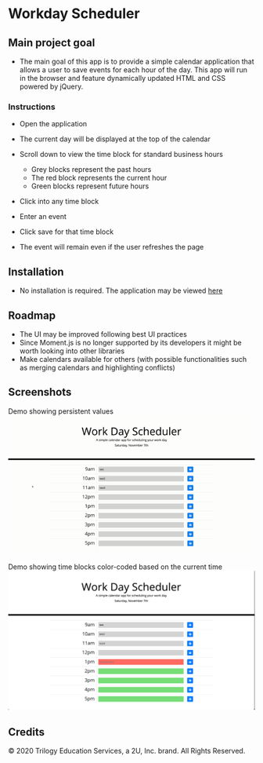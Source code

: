 # Workday Scheduler

## Main project goal

- The main goal of this app is to provide a simple calendar application that allows a user to save events for each hour of the day. This app will run in the browser and feature dynamically updated HTML and CSS powered by jQuery.

### Instructions

- Open the application

- The current day will be displayed at the top of the calendar

- Scroll down to view the time block for standard business hours

  - Grey blocks represent the past hours
  - The red block represents the current hour
  - Green blocks represent future hours

- Click into any time block

- Enter an event

- Click save for that time block

- The event will remain even if the user refreshes the page

## Installation

- No installation is required. The application may be viewed [here](https://vtaymany.github.io/workday-scheduler/)

## Roadmap

- The UI may be improved following best UI practices
- Since Moment.js is no longer supported by its developers it might be worth looking into other libraries
- Make calendars available for others (with possible functionalities such as merging calendars and highlighting conflicts)

## Screenshots

Demo showing persistent values
![Saved in local storage](./Assets/persistent-data.gif 'Saved in local storage')

Demo showing time blocks color-coded based on the current time
![Time by color](./Assets/time-by-color.png 'Time by color')

## Credits

© 2020 Trilogy Education Services, a 2U, Inc. brand. All Rights Reserved.

